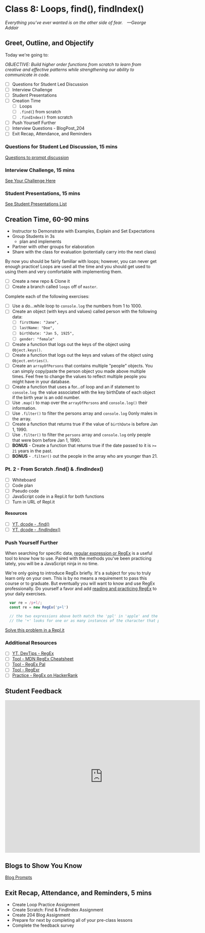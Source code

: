 # Class 8: Loops, find(), findIndex()

<!-- ! HIDE FROM STUDENT; INSTRUCTOR ONLY CONTENT -->
<!-- ## Instructor Only Content - HIDE FROM STUDENTS -->

<!-- ! END INSTRUCTOR ONLY CONTENT -->

*Everything you’ve ever wanted is on the other side of fear. —George Addair*

## Greet, Outline, and Objectify

<!-- SMART: Specific, Measurable, Attainable, Relevant, and Timely. -->
<!-- https://examples.yourdictionary.com/well-written-examples-of-learning-objectives.html -->

Today we're going to:
  
*OBJECTIVE: Build higher order functions from scratch to learn from creative and effective patterns while strengthening our ability to communicate in code.*

- [ ] Questions for Student Led Discussion
- [ ] Interview Challenge
- [ ] Student Presentations
- [ ] Creation Time
    - [ ]  Loops
    - [ ]  `.find(`) from scratch
    - [ ]  `.findIndex()` from scratch
- [ ] Push Yourself Further
- [ ] Interview Questions - BlogPost_204
- [ ] Exit Recap, Attendance, and Reminders

### Questions for Student Led Discussion, 15 mins
<!-- This section should be structured with the 5E model: https://lesley.edu/article/empowering-students-the-5e-model-explained -->

[Questions to prompt discussion](./../additionalResources/questionsForDiscussion/qfd-class-8.md)

### Interview Challenge, 15 mins
<!-- The last two E happen here: elaborate and evaluate  -->
<!-- this sections should have a challenge that can be solved with the skills they've learned since their last class. -->
<!-- ! HIDDEN CONTENT: INSTRUCTOR ONLY -->
[See Your Challenge Here](./../additionalResources/interviewChallenges.md)
<!-- ! END HIDDEN CONTENT: INSTRUCTOR ONLY -->

### Student Presentations, 15 mins

[See Student Presentations List](./../additionalResources/studentPresentations.md)

## Creation Time, 60-90 mins

* Instructor to Demonstrate with Examples, Explain and Set Expectations
* Group Students in 3s
  * plan and implements
* Partner with other groups for elaboration
* Share with the class for evaluation (potentially carry into the next class)

By now you should be fairly familiar with loops; however, you can never get enough practice! Loops are used all the time and you should get used to using them and very comfortable with implementing them.

- [ ] Create a new repo & Clone it
- [ ] Create a branch called `loops` off of `master`.

Complete each of the following exercises:

- [ ] Use a do...while loop to `console.log` the numbers from 1 to 1000.
- [ ] Create an object (with keys and values) called person with the following data:
    - [ ]  `firstName: "Jane",`
    - [ ]  `lastName: "Doe",`
    - [ ]  `birthDate: "Jan 5, 1925",`
    - [ ]  `gender: "female"`
- [ ] Create a function that logs out the keys of the object using `Object.keys()`.
- [ ] Create a function that logs out the keys and values of the object using `Object.entries()`.
- [ ] Create an `arrayOfPersons` that contains multiple "people" objects. You can simply copy/paste the person object you made above multiple times. Feel free to change the values to reflect multiple people you might have in your database.
- [ ] Create a function that uses a for...of loop and an if statement to `console.log `the value associated with the key birthDate of each object if the birth year is an odd number.
- [ ] Use `.map()` to map over the `arrayOfPersons` and `console.log()` their information.
- [ ] Use `.filter()` to filter the persons array and `console.log` 0only males in the array.
- [ ] Create a function that returns true if the value of `birthDate` is before Jan 1, 1990.
- [ ] Use `.filter()` to filter the `persons` array and `console.log` only people that were born before Jan 1, 1990.
- [ ] **BONUS** - Create a function that returns true if the date passed to it is `>= 21` years in the past.
- [ ] **BONUS** - `.filter()` out the people in the array who are younger than 21.

### Pt. 2 - From Scratch .find() & .findIndex()

- [ ] Whiteboard
- [ ] Code plan
- [ ] Pseudo code
- [ ] JavaScript code in a Repl.it for both functions
- [ ] Turn in URL of Repl.it

#### Resources

- [ ] [YT, dcode - .find()](https://youtu.be/N1QcR8F3xFY)
- [ ] [YT, dcode - .findIndex()](https://youtu.be/QL5jKmVPvUY)

### Push Yourself Further

When searching for specific data, [regular expression or RegEx](https://en.wikipedia.org/wiki/Regular_expression) is a useful tool to know how to use. Paired with the methods you've been practicing lately, you will be a JavaScript ninja in no time.

We're only going to introduce RegEx briefly. It's a subject for you to truly learn only on your own. This is by no means a requirement to pass this course or to graduate. But eventually you will want to know and use RegEx professionally. Do yourself a favor and add [reading and practicing RegEx](https://developer.mozilla.org/en-US/docs/Web/JavaScript/Guide/Regular_Expressions) to your daily exercises.

```javascript
  var re = /p+l/;
  const re = new RegEx('p+l')

  // the two expressions above both match the 'ppl' in 'apple' and the 'pl' in 'people'
  // the '+' looks for one or as many instances of the character that precedes it. In this case it's 'p'.
```

[Solve this problem in a Repl.it](https://www.hackerrank.com/challenges/matching-specific-string/problem)

### Additional Resources

- [ ] [YT, DevTips - RegEx](https://youtu.be/VrT3TRDDE4M)
- [ ] [Tool - MDN RegEx Cheatsheet](https://developer.mozilla.org/en-US/docs/Web/JavaScript/Guide/Regular_Expressions/Cheatsheet)
- [ ] [Tool - RegEx Pal](https://www.regexpal.com/)
- [ ] [Tool - RegExr](https://regexr.com/)
- [ ] [Practice - RegEx on HackerRank](https://www.hackerrank.com/domains/regex)

## Student Feedback

<iframe src="https://docs.google.com/forms/d/e/1FAIpQLScjuL10i2xFGMWRwkjtgAL8F1Y5ipMPPjtTCDzkO1ZBcxUYZA/viewform?embedded=true" width="640" height="500" frameborder="0" marginheight="0" marginwidth="0">Loading…</iframe>

## Blogs to Show You Know

[Blog Prompts](./../additionalResources/blogPrompts.md)

## Exit Recap, Attendance, and Reminders, 5 mins

* Create Loop Practice Assignment
* Create Scratch: Find & FindIndex Assignment
* Create 204 Blog Assignment
* Prepare for next by completing all of your pre-class lessons
* Complete the feedback survey

<!-- <iframe id="openedx-zollege" src="https://openedx.zollege.com/feedback" style="width: 100%; height: 500px; border: 0">Browser not compatible.</iframe>
<script src="https://openedx.zollege.com/assets/index.js" type="application/javascript"></script> -->


<!-- TODO Create 3 question exit questions -->

<!-- TODO INSERT Student Feedback From -->

<!-- TODO INSERT *HIDDEN* Instructor Feedback Form -->

<!-- cp workspace/resources/classOutlineTemplate.md docs/module-1/class-3.md -->